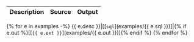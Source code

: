 Description|Source|Output
---|---|---
{% for e in examples -%}
{{ e.desc }}|[[`sql`](examples/{{ e.sql }})]|{% if e.out %}[[`{{ e.ext }}`](examples/{{ e.out }})]{% endif %}
{% endfor %}